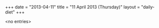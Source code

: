 +++
date = "2013-04-11"
title = "11 April 2013 (Thursday)"
layout = "daily-diet"
+++

\<no entries\>